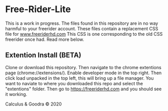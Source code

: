 # Free-Rider-Lite
This is a work in progress. The files found in this repository are in no way harmful to your freerider account. These files contain a replacement CSS file for www.freeriderhd.com This CSS is one corresponding to the old CSS freerider once had. Read more below.

## Extention Install (BETA)
Clone or download this repository. Then navigate to the chrome extentions page (chrome://extensions/). Enable developer mode in the top right. Then click load unpacked in the top left, this will bring up a file manager. You want to naviate to where you downloaded this repo and select the "extentions" folder. Then go to https://freeriderhd.com and you should see it working.

Calculus & Goodra © 2020

